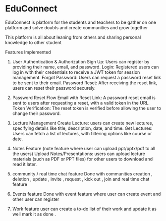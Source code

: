 # EduConnect
EduConnect is platform for the students and teachers to be gather on one platform and solve doubts and create communities and grow together

This platform is all about leaning from others and sharing personal knowledge to other student

Features Implemented
1. User Authentication & Authorization
Sign Up: Users can register by providing their name, email, and password.
Login: Registered users can log in with their credentials to receive a JWT token for session management.
Forgot Password: Users can request a password reset link to be sent to their email.
Password Reset: After receiving the reset link, users can reset their password securely.

2. Password Reset Flow
Email with Reset Link: A password reset email is sent to users after requesting a reset, with a valid token in the URL.
Token Verification: The reset token is verified before allowing the user to change their password.

3. Lecture Management
Create Lecture: users can create new lectures, specifying details like title, description, date, and time.
Get Lectures: Users can fetch a list of lectures, with filtering options like course or date.

4. Notes Feature (note feature where user can upload ppt/pptx/pdf to all the users)
Upload Notes/Presentations: users can upload lecture materials (such as PDF or PPT files) for other users to download and read it later.

5. community / real time chat feature
   Done with communities creation , deletion , update , invite , request , kick out , join and real time chat feature 

6. Events feature
   Done with event feature where  user can create event and other user can register

7. Work feature 
   user can create a to-do list of their work and update it as well mark it as done .
 
